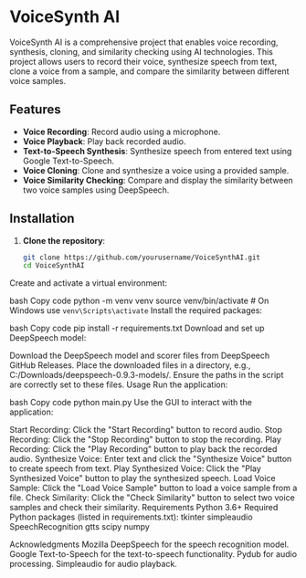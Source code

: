 # VoiceSynth AI

VoiceSynth AI is a comprehensive project that enables voice recording, synthesis, cloning, and similarity checking using AI technologies. This project allows users to record their voice, synthesize speech from text, clone a voice from a sample, and compare the similarity between different voice samples.

## Features

- **Voice Recording**: Record audio using a microphone.
- **Voice Playback**: Play back recorded audio.
- **Text-to-Speech Synthesis**: Synthesize speech from entered text using Google Text-to-Speech.
- **Voice Cloning**: Clone and synthesize a voice using a provided sample.
- **Voice Similarity Checking**: Compare and display the similarity between two voice samples using DeepSpeech.

## Installation

1. **Clone the repository**:
   ```bash
   git clone https://github.com/yourusername/VoiceSynthAI.git
   cd VoiceSynthAI
Create and activate a virtual environment:

bash
Copy code
python -m venv venv
source venv/bin/activate  # On Windows use `venv\Scripts\activate`
Install the required packages:

bash
Copy code
pip install -r requirements.txt
Download and set up DeepSpeech model:

Download the DeepSpeech model and scorer files from DeepSpeech GitHub Releases.
Place the downloaded files in a directory, e.g., C:/Downloads/deepspeech-0.9.3-models/.
Ensure the paths in the script are correctly set to these files.
Usage
Run the application:

bash
Copy code
python main.py
Use the GUI to interact with the application:

Start Recording: Click the "Start Recording" button to record audio.
Stop Recording: Click the "Stop Recording" button to stop the recording.
Play Recording: Click the "Play Recording" button to play back the recorded audio.
Synthesize Voice: Enter text and click the "Synthesize Voice" button to create speech from text.
Play Synthesized Voice: Click the "Play Synthesized Voice" button to play the synthesized speech.
Load Voice Sample: Click the "Load Voice Sample" button to load a voice sample from a file.
Check Similarity: Click the "Check Similarity" button to select two voice samples and check their similarity.
Requirements
Python 3.6+
Required Python packages (listed in requirements.txt):
tkinter
simpleaudio
SpeechRecognition
gtts
scipy
numpy

Acknowledgments
Mozilla DeepSpeech for the speech recognition model.
Google Text-to-Speech for the text-to-speech functionality.
Pydub for audio processing.
Simpleaudio for audio playback.
